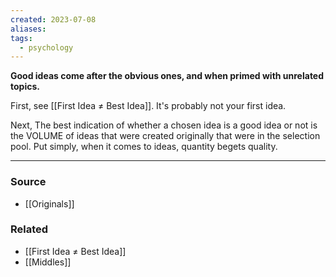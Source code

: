 ```yaml
---
created: 2023-07-08
aliases: 
tags:
  - psychology
---
```

**Good ideas come after the obvious ones, and when primed with unrelated topics.**

First, see [[First Idea ≠ Best Idea]]. It's probably not your first idea.

Next, The best indication of whether a chosen idea is a good idea or not is the VOLUME of ideas that were created originally that were in the selection pool. Put simply, when it comes to ideas, quantity begets quality.

---

### Source
- [[Originals]]

### Related
- [[First Idea ≠ Best Idea]]
- [[Middles]]